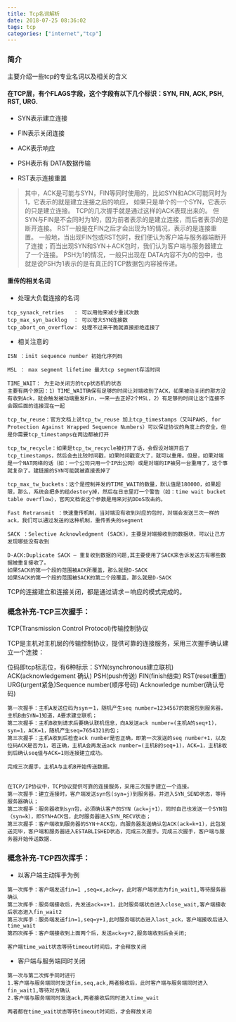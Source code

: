 ```yaml
---
title: Tcp名词解析
date: 2018-07-25 08:36:02
tags: tcp
categories: ["internet","tcp"]
---
```


### 简介
主要介绍一些tcp的专业名词以及相关的含义

#### 在TCP层，有个FLAGS字段，这个字段有以下几个标识：SYN, FIN, ACK, PSH, RST, URG.


* SYN表示建立连接

* FIN表示关闭连接

* ACK表示响应

* PSH表示有 DATA数据传输
<!--more-->

* RST表示连接重置


> 其中，ACK是可能与SYN，FIN等同时使用的，比如SYN和ACK可能同时为1，它表示的就是建立连接之后的响应，
> 如果只是单个的一个SYN，它表示的只是建立连接。
> TCP的几次握手就是通过这样的ACK表现出来的。
> 但SYN与FIN是不会同时为1的，因为前者表示的是建立连接，而后者表示的是断开连接。
> RST一般是在FIN之后才会出现为1的情况，表示的是连接重置。
> 一般地，当出现FIN包或RST包时，我们便认为客户端与服务器端断开了连接；而当出现SYN和SYN＋ACK包时，我们认为客户端与服务器建立了一个连接。
> PSH为1的情况，一般只出现在 DATA内容不为0的包中，也就是说PSH为1表示的是有真正的TCP数据包内容被传递。


#### 重传的相关名词

* 处理大负载连接的名词
```
tcp_synack_retries   ： 可以用他来减少重试次数
tcp_max_syn_backlog  ： 可以增大SYN连接数
tcp_abort_on_overflow： 处理不过来干脆就直接拒绝连接了
```

* 相关注意的

```
ISN ：init sequence number 初始化序列码

MSL ： max segment lifetime 最大tcp segment存活时间

TIME_WAIT： 为主动关闭方的tcp状态机的状态
主要有两个原因：1）TIME_WAIT确保有足够的时间让对端收到了ACK，如果被动关闭的那方没有收到Ack，就会触发被动端重发Fin，一来一去正好2个MSL，2）有足够的时间让这个连接不会跟后面的连接混在一起

tcp_tw_reuse：官方文档上说tcp_tw_reuse 加上tcp_timestamps（又叫PAWS, for Protection Against Wrapped Sequence Numbers）可以保证协议的角度上的安全，但是你需要tcp_timestamps在两边都被打开

tcp_tw_recycle：如果是tcp_tw_recycle被打开了话，会假设对端开启了tcp_timestamps，然后会去比较时间戳，如果时间戳变大了，就可以重用。但是，如果对端是一个NAT网络的话（如：一个公司只用一个IP出公网）或是对端的IP被另一台重用了，这个事就复杂了。建链接的SYN可能就被直接丢掉了

tcp_max_tw_buckets：这个是控制并发的TIME_WAIT的数量，默认值是180000，如果超限，那么，系统会把多的给destory掉，然后在日志里打一个警告（如：time wait bucket table overflow），官网文档说这个参数是用来对抗DDoS攻击的。

Fast Retransmit ：快速重传机制，当对端没有收到对应的包时，对端会发送三次一样的ack，我们可以通过发送的这种机制，重传丢失的segment

SACK ：Selective Acknowledgment (SACK)，主要是对端接收到的数据块，可以让己方发现哪些没有收到

D-ACK:Duplicate SACK – 重复收到数据的问题,其主要使用了SACK来告诉发送方有哪些数据被重复接收了。
如果SACK的第一个段的范围被ACK所覆盖，那么就是D-SACK
如果SACK的第一个段的范围被SACK的第二个段覆盖，那么就是D-SACK

```



TCP的连接建立和连接关闭，都是通过请求－响应的模式完成的。

### 概念补充-TCP三次握手：

TCP(Transmission Control Protocol)传输控制协议

TCP是主机对主机层的传输控制协议，提供可靠的连接服务，采用三次握手确认建立一个连接：

位码即tcp标志位，有6种标示：SYN(synchronous建立联机) ACK(acknowledgement 确认) PSH(push传送) FIN(finish结束) RST(reset重置) URG(urgent紧急)Sequence number(顺序号码) Acknowledge number(确认号码)

```
第一次握手：主机A发送位码为syn＝1，随机产生seq number=1234567的数据包到服务器，主机B由SYN=1知道，A要求建立联机；
第二次握手：主机B收到请求后要确认联机信息，向A发送ack number=(主机A的seq+1)，syn=1，ACK=1，随机产生seq=7654321的包；
第三次握手：主机A收到后检查ack number是否正确，即第一次发送的seq number+1，以及位码ACK是否为1，若正确，主机A会再发送ack number=(主机B的seq+1)，ACK=1，主机B收到后确认seq值与ACK=1则连接建立成功。

完成三次握手，主机A与主机B开始传送数据。


在TCP/IP协议中，TCP协议提供可靠的连接服务，采用三次握手建立一个连接。
第一次握手：建立连接时，客户端发送syn包(syn=j)到服务器，并进入SYN_SEND状态，等待服务器确认；
第二次握手：服务器收到syn包，必须确认客户的SYN（ack=j+1），同时自己也发送一个SYN包（syn=k），即SYN+ACK包，此时服务器进入SYN_RECV状态；
第三次握手：客户端收到服务器的SYN＋ACK包，向服务器发送确认包ACK(ack=k+1)，此包发送完毕，客户端和服务器进入ESTABLISHED状态，完成三次握手。完成三次握手，客户端与服务器开始传送数据.
```

### 概念补充-TCP四次挥手：
* 以客户端主动挥手为例
```
第一次挥手：客户端发送fin=1 ,seq=x,ack=y，此时客户端状态为fin_wait1,等待服务器确认
第二次挥手：服务端接收后，先发送ack=x+1，此时服务端状态进入close_wait,客户端接收后状态进入fin_wait2
第三次挥手：服务端发送fin=1,seq=y+1,此时服务端状态进入last_ack，客户端接收后进入time_wait
第四次挥手：客户端接收到上面两个后，发送ack=y+2,服务端收到后会关闭;

客户端time_wait状态等待timeout时间后，才会释放关闭
```

* 客户端与服务端同时关闭
```
第一次与第二次挥手同时进行
1.客户端与服务端同时发送fin,seq,ack,两者接收后，此时客户端与服务端同时进入fin_wait1,等待对方确认
2.客户端与服务端同时发送ack,两者接收后同时进入time_wait

两者都在time_wait状态等待timeout时间后，才会释放关闭
```









